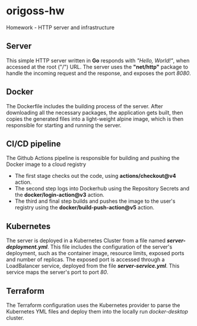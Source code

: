 # origoss-hw
Homework - HTTP server and infrastructure

## Server
This simple HTTP server written in **Go** responds with *"Hello, World!"*, when accessed at the root ("/") URL. The server uses the **"net/http"** package to handle the incoming request and the response, and exposes the port *8080*.

## Docker
The Dockerfile includes the building process of the server. After downloading all the necessary packages, the application gets built, then copies the generated files into a light-weight alpine image, which is then responsible for starting and running the server.

## CI/CD pipeline
The Github Actions pipeline is responsible for building and pushing the Docker image to a cloud registry
- The first stage checks out the code, using **actions/checkout@v4** action.
- The second step logs into Dockerhub using the Repository Secrets and the **docker/login-action@v3** action.
- The third and final step builds and pushes the image to the user's registry using the **docker/build-push-action@v5** action.

## Kubernetes
The server is deployed in a Kubernetes Cluster from a file named ***server-deployment.yml***. This file includes the configuration of the server's deployment, such as the container image, resource limits, exposed ports and number of replicas. The exposed port is accessed through a LoadBalancer service, deployed from the file ***server-service.yml***. This service maps the server's port to port *80*.

## Terraform
The Terraform configuration uses the Kubernetes provider to parse the Kubernetes YML files and deploy them into the locally run *docker-desktop* cluster.